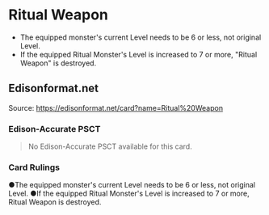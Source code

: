 # Ritual Weapon

*   The equipped monster's current Level needs to be 6 or less, not original Level.
*   If the equipped Ritual Monster's Level is increased to 7 or more, "Ritual Weapon" is destroyed.

## Edisonformat.net

Source: https://edisonformat.net/card?name=Ritual%20Weapon

### Edison-Accurate PSCT

> No Edison-Accurate PSCT available for this card.

### Card Rulings

●The equipped monster's current Level needs to be 6 or less, not original Level.
●If the equipped Ritual Monster's Level is increased to 7 or more, Ritual Weapon is destroyed.
            
